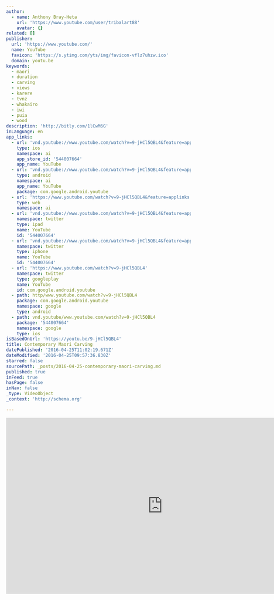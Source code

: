 ```yaml
---
author:
  - name: Anthony Bray-Heta
    url: 'https://www.youtube.com/user/tribalart88'
    avatar: {}
related: []
publisher:
  url: 'https://www.youtube.com/'
  name: YouTube
  favicon: 'https://s.ytimg.com/yts/img/favicon-vflz7uhzw.ico'
  domain: youtu.be
keywords:
  - maori
  - duration
  - carving
  - views
  - karere
  - tvnz
  - whakairo
  - iwi
  - puia
  - wood
description: 'http://bitly.com/1lCwM6G'
inLanguage: en
app_links:
  - url: 'vnd.youtube://www.youtube.com/watch?v=9-jHCl5QBL4&feature=applinks'
    type: ios
    namespace: ai
    app_store_id: '544007664'
    app_name: YouTube
  - url: 'vnd.youtube://www.youtube.com/watch?v=9-jHCl5QBL4&feature=applinks'
    type: android
    namespace: ai
    app_name: YouTube
    package: com.google.android.youtube
  - url: 'https://www.youtube.com/watch?v=9-jHCl5QBL4&feature=applinks'
    type: web
    namespace: ai
  - url: 'vnd.youtube://www.youtube.com/watch?v=9-jHCl5QBL4&feature=applinks'
    namespace: twitter
    type: ipad
    name: YouTube
    id: '544007664'
  - url: 'vnd.youtube://www.youtube.com/watch?v=9-jHCl5QBL4&feature=applinks'
    namespace: twitter
    type: iphone
    name: YouTube
    id: '544007664'
  - url: 'https://www.youtube.com/watch?v=9-jHCl5QBL4'
    namespace: twitter
    type: googleplay
    name: YouTube
    id: com.google.android.youtube
  - path: http/www.youtube.com/watch?v=9-jHCl5QBL4
    package: com.google.android.youtube
    namespace: google
    type: android
  - path: vnd.youtube/www.youtube.com/watch?v=9-jHCl5QBL4
    package: '544007664'
    namespace: google
    type: ios
isBasedOnUrl: 'https://youtu.be/9-jHCl5QBL4'
title: Contemporary Maori Carving
datePublished: '2016-04-25T11:02:19.671Z'
dateModified: '2016-04-25T09:57:36.830Z'
starred: false
sourcePath: _posts/2016-04-25-contemporary-maori-carving.md
published: true
inFeed: true
hasPage: false
inNav: false
_type: VideoObject
_context: 'http://schema.org'

---
```

<iframe src="https://cdn.embedly.com/widgets/media.html?src=https%3A%2F%2Fwww.youtube.com%2Fembed%2F9-jHCl5QBL4%3Ffeature%3Doembed&amp;url=https%3A%2F%2Fwww.youtube.com%2Fwatch%3Fv%3D9-jHCl5QBL4%26feature%3Dyoutu.be&amp;image=https%3A%2F%2Fi.ytimg.com%2Fvi%2F9-jHCl5QBL4%2Fhqdefault.jpg&amp;key=b7d04c9b404c499eba89ee7072e1c4f7&amp;type=text%2Fhtml&amp;schema=youtube" width="854" height="480" scrolling="no" frameborder="0" allowfullscreen="" style=""></iframe>